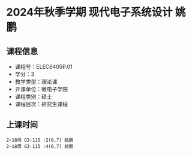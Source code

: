 # 2024年秋季学期 现代电子系统设计 姚鹏






## 课程信息

- 课程号：ELEC6405P.01
- 学分：3
- 教学类型：理论课
- 开课单位：微电子学院
- 课程类别：硕士
- 课程层次：研究生课程

## 上课时间

```
2~18周 G3-115 :2(6,7) 姚鹏
2~18周 G3-115 :4(6,7) 姚鹏
```

